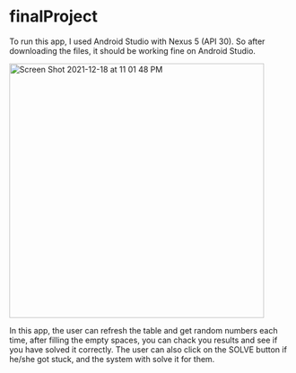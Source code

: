 # finalProject
To run this app, I used Android Studio with Nexus 5 (API 30). So after downloading the files, it should be working fine on Android Studio.



<img width="454" alt="Screen Shot 2021-12-18 at 11 01 48 PM" src="https://user-images.githubusercontent.com/96458509/221252604-e4b16fa3-003f-4d89-9c17-ef4b1b99feb2.png">

In this app, the user can refresh the table and get random numbers each time, after filling the empty spaces, you can chack you results and see if you have solved it correctly. The user can also click on the SOLVE button if he/she got stuck, and the system with solve it for them.
